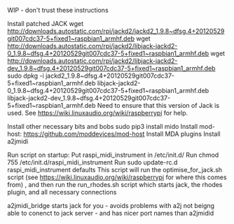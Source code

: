 WIP - don't trust these instructions

Install patched JACK
  wget http://downloads.autostatic.com/rpi/jackd2/jackd2_1.9.8~dfsg.4+20120529git007cdc37-5+fixed1~raspbian1_armhf.deb
  wget http://downloads.autostatic.com/rpi/jackd2/libjack-jackd2-0_1.9.8~dfsg.4+20120529git007cdc37-5+fixed1~raspbian1_armhf.deb
  wget http://downloads.autostatic.com/rpi/jackd2/libjack-jackd2-dev_1.9.8~dfsg.4+20120529git007cdc37-5+fixed1~raspbian1_armhf.deb
  sudo dpkg -i jackd2_1.9.8~dfsg.4+20120529git007cdc37-5+fixed1~raspbian1_armhf.deb libjack-jackd2-0_1.9.8~dfsg.4+20120529git007cdc37-5+fixed1~raspbian1_armhf.deb libjack-jackd2-dev_1.9.8~dfsg.4+20120529git007cdc37-5+fixed1~raspbian1_armhf.deb
Need to ensure that this version of Jack is used. See https://wiki.linuxaudio.org/wiki/raspberrypi for help.

Install other necessary bits and bobs
  sudo pip3 install mido
Install mod-host: https://github.com/moddevices/mod-host
Install MDA plugins
Install a2jmidi

Run script on startup:
Put raspi_midi_instrument in /etc/init.d/
Run chmod 755 /etc/init.d/raspi_midi_instrument
Run sudo update-rc.d raspi_midi_instrument defaults
This script will run the optimise_for_jack.sh script (see https://wiki.linuxaudio.org/wiki/raspberrypi for where this comes from) ,
and then run the run_rhodes.sh script which starts jack, the rhodes plugin, and all necessary connections

a2jmidi_bridge starts jack for you - avoids problems with a2j not beigng able to conenct to jack server - and has nicer port names than a2jmidid
